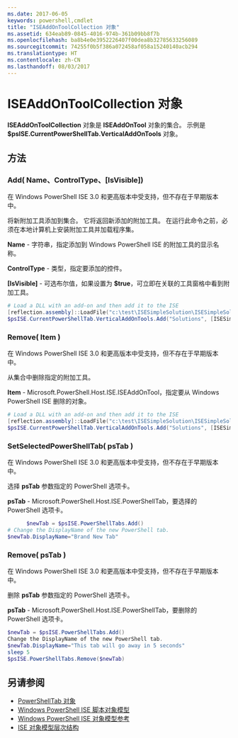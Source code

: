 ```yaml
---
ms.date: 2017-06-05
keywords: powershell,cmdlet
title: "ISEAddOnToolCollection 对象"
ms.assetid: 634eab89-0845-4016-974b-361b09bb8f7b
ms.openlocfilehash: ba8b4e0e3952226407f00dea8b32785633256089
ms.sourcegitcommit: 74255f0b5f386a072458af058a15240140acb294
ms.translationtype: HT
ms.contentlocale: zh-CN
ms.lasthandoff: 08/03/2017
---
```

# <a name="the-iseaddontoolcollection-object"></a>ISEAddOnToolCollection 对象
  **ISEAddOnToolCollection** 对象是 **ISEAddOnTool** 对象的集合。 示例是 **$psISE.CurrentPowerShellTab.VerticalAddOnTools** 对象。

## <a name="methods"></a>方法

### <a name="add-name-controltype-isvisible-"></a>Add\( Name、ControlType、\[IsVisible\]\)
  在 Windows PowerShell ISE 3.0 和更高版本中受支持，但不存在于早期版本中。 

 将新附加工具添加到集合。 它将返回新添加的附加工具。 在运行此命令之前，必须在本地计算机上安装附加工具并加载程序集。

 **Name** - 字符串，指定添加到 Windows PowerShell ISE 的附加工具的显示名称。

 **ControlType** - 类型，指定要添加的控件。

 **\[IsVisible\]** - 可选布尔值，如果设置为 **$true**，可立即在关联的工具窗格中看到附加工具。

```powershell
# Load a DLL with an add-on and then add it to the ISE
[reflection.assembly]::LoadFile("c:\test\ISESimpleSolution\ISESimpleSolution.dll")
$psISE.CurrentPowerShellTab.VerticalAddOnTools.Add("Solutions", [ISESimpleSolution.Solution], $true)
```

### <a name="remove-item-"></a>Remove\( Item \)
  在 Windows PowerShell ISE 3.0 和更高版本中受支持，但不存在于早期版本中。 

 从集合中删除指定的附加工具。

 **Item** - Microsoft.PowerShell.Host.ISE.ISEAddOnTool，指定要从 Windows PowerShell ISE 删除的对象。

```powershell
# Load a DLL with an add-on and then add it to the ISE
[reflection.assembly]::LoadFile("c:\test\ISESimpleSolution\ISESimpleSolution.dll")
$psISE.CurrentPowerShellTab.VerticalAddOnTools.Add("Solutions", [ISESimpleSolution.Solution], $true)
```

### <a name="setselectedpowershelltab-pstab-"></a>SetSelectedPowerShellTab\( psTab \)
  在 Windows PowerShell ISE 3.0 和更高版本中受支持，但不存在于早期版本中。 

 选择 **psTab** 参数指定的 PowerShell 选项卡。

 **psTab** - Microsoft.PowerShell.Host.ISE.PowerShellTab，要选择的 PowerShell 选项卡。

```powershell
      $newTab = $psISE.PowerShellTabs.Add()
# Change the DisplayName of the new PowerShell tab. 
$newTab.DisplayName="Brand New Tab"
```

### <a name="remove-pstab-"></a>Remove\( psTab \)
  在 Windows PowerShell ISE 3.0 和更高版本中受支持，但不存在于早期版本中。 

 删除 **psTab** 参数指定的 PowerShell 选项卡。

 **psTab** - Microsoft.PowerShell.Host.ISE.PowerShellTab，要删除的 PowerShell 选项卡。

```powershell
$newTab = $psISE.PowerShellTabs.Add()
Change the DisplayName of the new PowerShell tab. 
$newTab.DisplayName="This tab will go away in 5 seconds" 
sleep 5 
$psISE.PowerShellTabs.Remove($newTab)
```

## <a name="see-also"></a>另请参阅
- [PowerShellTab 对象](The-PowerShellTab-Object.md) 
- [Windows PowerShell ISE 脚本对象模型](The-Windows-PowerShell-ISE-Scripting-Object-Model.md) 
- [Windows PowerShell ISE 对象模型参考](Windows-PowerShell-ISE-Object-Model-Reference.md) 
- [ISE 对象模型层次结构](The-ISE-Object-Model-Hierarchy.md)

  

